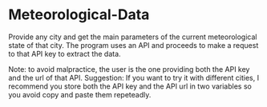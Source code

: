 # Meteorological-Data
Provide any city and get the main parameters of the current meteorological state of that city.
The program uses an API and proceeds to make a request to that API key to extract the data. 




Note: to avoid malpractice, the user is the one providing both the API key and the url of that API.
Suggestion: If you want to try it with different cities, I recommend you store both the API key and the API url in two variables so you avoid copy and paste them repeteadly.
